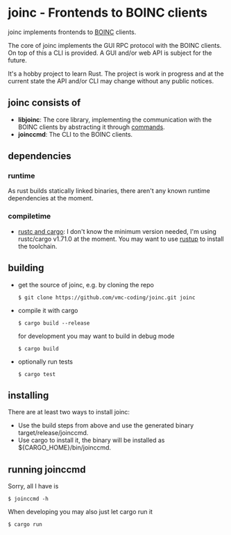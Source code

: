 # joinc - Frontends to BOINC clients

joinc implements frontends to [BOINC](https://boinc.berkeley.edu/) clients.

The core of joinc implements the GUI RPC protocol with the BOINC clients.
On top of this a CLI is provided.
A GUI and/or web API is subject for the future.

It's a hobby project to learn Rust.
The project is work in progress and at the current state the API and/or CLI may change without any public notices.

## joinc consists of

- **libjoinc**: The core library, implementing the communication with the BOINC clients by abstracting it through [commands](https://en.wikipedia.org/wiki/Command_pattern).
- **joinccmd**: The CLI to the BOINC clients.

## dependencies

### runtime

As rust builds statically linked binaries, there aren't any known runtime dependencies at the moment.

### compiletime

- [rustc and cargo](https://www.rust-lang.org/):
    I don't know the minimum version needed, I'm using rustc/cargo v1.71.0 at the moment.
    You may want to use [rustup](https://www.rust-lang.org/tools/install) to install the toolchain.

## building
- get the source of joinc, e.g. by cloning the repo
    ```shell script
    $ git clone https://github.com/vmc-coding/joinc.git joinc
    ```
- compile it with cargo
    ```shell script
    $ cargo build --release
    ```
  for development you may want to build in debug mode
    ```shell script
    $ cargo build
    ```
- optionally run tests
    ```shell script
    $ cargo test
    ```

## installing
There are at least two ways to install joinc:
- Use the build steps from above and use the generated binary target/release/joinccmd.
- Use cargo to install it, the binary will be installed as ${CARGO_HOME}/bin/joinccmd.

## running joinccmd
Sorry, all I have is
```shell script
$ joinccmd -h
```

When developing you may also just let cargo run it
```shell script
$ cargo run
```
